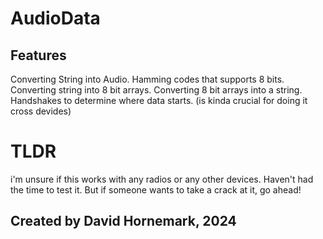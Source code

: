 # AudioData
## Features
Converting String into Audio.
Hamming codes that supports 8 bits.
Converting string into 8 bit arrays.
Converting 8 bit arrays into a string.
Handshakes to determine where data starts. (is kinda crucial for doing it cross devides)

# TLDR
i'm unsure if this works with any radios or any other devices.
Haven't had the time to test it. 
But if someone wants to take a crack at it, go ahead!

## Created by David Hornemark, 2024
